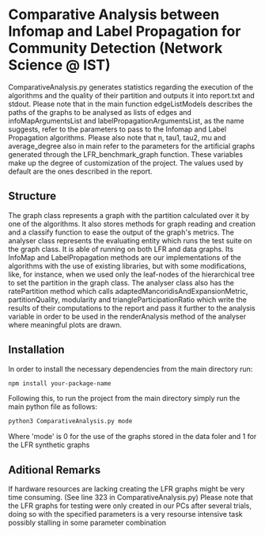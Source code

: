 # Comparative Analysis between Infomap and Label Propagation for Community Detection (Network Science @ IST)

ComparativeAnalysis.py generates statistics regarding the execution of the algorithms and the quality of their
partition and outputs it into report.txt and stdout.
Please note that in the main function edgeListModels describes the paths of the graphs to be analysed as lists of
edges and infoMapArgumentsList and labelPropagationArgumentsList, as the name suggests, refer to the parameters
to pass to the Infomap and Label Propagation algorithms. 
Please also note that n, tau1, tau2, mu and average_degree also in main refer to the parameters for the
artificial graphs generated through the LFR_benchmark_graph function.
These variables make up the degree of customization of the project. The values used by default are the 
ones described in the report. 

## Structure

The graph class represents a graph with the partition calculated over it by one of the algorithms. It also stores
methods for graph reading and creation and a classify function to ease the output of the graph's metrics. 
The analyser class represents the evaluating entity which runs the test suite on the graph class. It is able
of running on both LFR and data graphs. Its InfoMap and LabelPropagation methods are our implementations of the 
algorithms with the use of existing libraries, but with some modifications, like, for instance, when we used only 
the leaf-nodes of the hierarchical tree to set the partition in the graph class. The analyser class also has the
ratePartition method which calls adaptedMancoridisAndExpansionMetric, partitionQuality, modularity and
triangleParticipationRatio which write the results of their computations to the report and pass it further to the
analysis variable in order to be used in the renderAnalysis method of the analyser where meaningful plots are drawn.

## Installation

In order to install the necessary dependencies from the main directory run:

```bash
npm install your-package-name
```

Following this, to run the project from the main directory simply run the main python file as follows:

```bash
python3 ComparativeAnalysis.py mode
```
Where 'mode' is 0 for the use of the graphs stored in the data foler and 1 for the LFR synthetic graphs 

## Aditional Remarks

If hardware resources are lacking creating the LFR graphs might be very time consuming.
(See line 323 in ComparativeAnalysis.py)
Please note that the LFR graphs for testing were only created in our PCs after several trials, doing so
with the specified parameters is a very resourse intensive task possibly stalling in some parameter combination